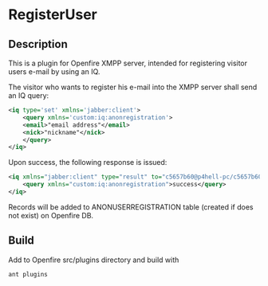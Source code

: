 RegisterUser
============

Description
-----------

This is a plugin for Openfire XMPP server, intended for registering visitor users
e-mail by using an IQ.

The visitor who wants to register his e-mail into the XMPP server shall send an
IQ query:

```xml
<iq type='set' xmlns='jabber:client'>
    <query xmlns='custom:iq:anonregistration'>
	<email>"email address"</email>
	<nick>"nickname"</nick>
    </query>
</iq>
```

Upon success, the following response is issued:

```xml
<iq xmlns="jabber:client" type="result" to="c5657b60@p4hell-pc/c5657b60">
    <query xmlns="custom:iq:anonregistration">success</query>
</iq>
```

Records will be added to ANONUSERREGISTRATION table (created if does not exist)
on Openfire DB. 

Build
-----
Add to Openfire src/plugins directory and build with

`ant plugins`

